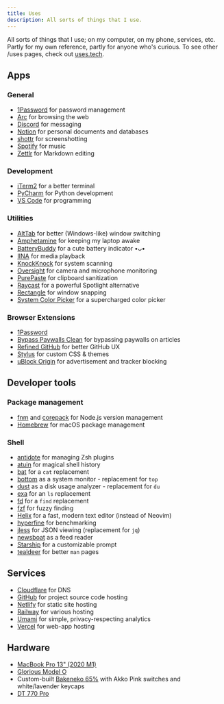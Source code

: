 ```yaml
---
title: Uses
description: All sorts of things that I use.
---
```


<p class="mb-12">All sorts of things that I use; on my computer, on my phone, services, etc. Partly for my own reference, partly for anyone who's curious. To see other /uses pages, check out <a href="https://uses.tech/">uses.tech</a>.</p>

## Apps

### General

- [1Password](https://1password.com/) for password management
- [Arc](https://arc.net/) for browsing the web
- [Discord](https://discord.com/) for messaging
- [Notion](https://notion.so/) for personal documents and databases
- [shottr](https://shottr.cc/) for screenshotting
- [Spotify](https://spotify.com/) for music
- [Zettlr](https://github.com/Zettlr/Zettlr) for Markdown editing

### Development

- [iTerm2](https://iterm2.com/) for a better terminal
- [PyCharm](https://www.jetbrains.com/pycharm/) for Python development
- [VS Code](https://code.visualstudio.com/) for programming

### Utilities

- [AltTab](https://alt-tab-macos.netlify.app/) for better (Windows-like) window switching
- [Amphetamine](https://apps.apple.com/us/app/amphetamine/id937984704) for keeping my laptop awake
- [BatteryBuddy](https://batterybuddy.app/) for a cute battery indicator •ᴗ•
- [IINA](https://iina.io/) for media playback
- [KnockKnock](https://objective-see.org/products/knockknock.html) for system scanning
- [Oversight](https://objective-see.org/products/oversight.html) for camera and microphone monitoring
- [PurePaste](https://sindresorhus.com/pure-paste) for clipboard sanitization
- [Raycast](https://raycast.com/) for a powerful Spotlight alternative
- [Rectangle](https://rectangleapp.com/x) for window snapping
- [System Color Picker](https://sindresorhus.com/system-color-picker) for a supercharged color picker

### Browser Extensions

- [1Password](https://1password.com/downloads/browser-extension/)
- [Bypass Paywalls Clean](https://gitlab.com/magnolia1234/bypass-paywalls-chrome-clean) for bypassing paywalls on articles
- [Refined GitHub](https://github.com/refined-github/refined-github) for better GitHub UX
- [Stylus](https://github.com/openstyles/stylus) for custom CSS & themes
- [uBlock Origin](https://github.com/gorhill/uBlock/) for advertisement and tracker blocking

## Developer tools

### Package management

- [fnm](https://github.com/Schniz/fnm) and [corepack](https://github.com/nodejs/corepack) for Node.js version management
- [Homebrew](https://brew.sh/) for macOS package management

### Shell

- [antidote](https://github.com/mattmc3/antidote) for managing Zsh plugins
- [atuin](https://atuin.sh/) for magical shell history
- [bat](https://github.com/sharkdp/bat) for a `cat` replacement
- [bottom](https://github.com/ClementTsang/bottom) as a system monitor - replacement for `top`
- [dust](https://github.com/bootandy/dust) as a disk usage analyzer - replacement for `du`
- [exa](https://the.exa.website/) for an `ls` replacement
- [fd](https://github.com/sharkdp/fd) for a `find` replacement
- [fzf](https://github.com/junegunn/fzf) for fuzzy finding
- [Helix](https://helix-editor.com/) for a fast, modern text editor (instead of Neovim)
- [hyperfine](https://github.com/sharkdp/hyperfine) for benchmarking
- [jless](https://jless.io/) for JSON viewing (replacement for `jq`)
- [newsboat](https://github.com/newsboat/newsboat) as a feed reader
- [Starship](https://starship.rs/) for a customizable prompt
- [tealdeer](https://github.com/dbrgn/tealdeer) for better `man` pages

## Services

- [Cloudflare](https://cloudflare.com/) for DNS
- [GitHub](https://github.com/) for project source code hosting
- [Netlify](https://www.netlify.com/) for static site hosting
- [Railway](https://railway.app/) for various hosting
- [Umami](https://umami.is/) for simple, privacy-respecting analytics
- [Vercel](https://vercel.com/) for web-app hosting

## Hardware

- [MacBook Pro 13" (2020 M1)](https://www.apple.com/macbook-pro-13/)
- [Glorious Model O](https://www.gloriousgaming.com/products/glorious-model-o-black)
- Custom-built [Bakeneko 65%](https://cannonkeys.com/products/bakeneko65/) with Akko Pink switches and white/lavender keycaps
- [DT 770 Pro](https://north-america.beyerdynamic.com/dt-770-pro.html)
